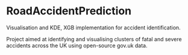 # RoadAccidentPrediction
Visualisation and KDE, XGB implementation for accident identification.

Project aimed at identifying and visualising clusters of fatal and severe accidents across the UK using open-source gov.uk data. 


